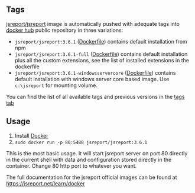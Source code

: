 
Tags
----

[jsreport/jsreport](https://hub.docker.com/r/jsreport/jsreport/) image is automatically pushed with adequate tags into [docker hub](https://www.docker.com/)  public repository in three variations:

- `jsreport/jsreport:3.6.1` ([Dockerfile](https://github.com/jsreport/jsreport/blob/master/packages/jsreport/docker/default/Dockerfile))  contains default installation from npm
- `jsreport/jsreport:3.6.1-full` ([Dockerfile](https://github.com/jsreport/jsreport/blob/master/packages/jsreport/docker/full/Dockerfile)) contains default installation plus all the custom extensions, see the list of installed extensions in the dockerfile
- `jsreport/jsreport:3.6.1-windowsservercore` ([Dockerfile](https://github.com/jsreport/jsreport/blob/master/packages/jsreport/docker/windowsservercore/Dockerfile)) contains default installation with windows server core based image. Use `c:\jsreport` for mounting volume.

You can find the list of all available tags and previous versions in the [tags tab](https://hub.docker.com/r/jsreport/jsreport/tags/)

Usage
-----

1. Install [Docker](https://www.docker.com/)
2. `sudo docker run -p 80:5488 jsreport/jsreport:3.6.1`

This is the most basic usage. It will start jsreport server on port 80 directly in the current shell with data and configuration stored directly in the container. Change 80 http port to whatever you want.

The full documentation for the jsreport official images can be found at https://jsreport.net/learn/docker
